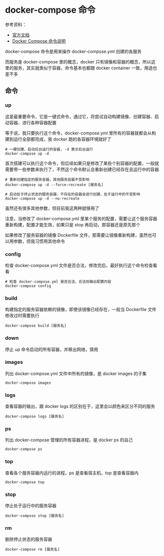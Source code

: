 # docker-compose 命令

参考资料：  
- [官方文档](https://docs.docker.com/compose/compose-file/)
- [Docker Compose 命令说明](https://yeasy.gitbooks.io/docker_practice/content/compose/commands.html)  

docker-compose 命令是用来操作 docker-compose.yml 创建的各服务

而服务是 docker-compose 里的概念，docker 只有镜像和容器的概念，所以这里的服务，其实就类似于容器，命令基本也都跟 docker container 一致，用途也差不多

## 命令

### up

这是最重要命令，它是一键式命令，通过它，将尝试自动构建镜像、创建容器、启动容器、进行各种容器配置

等于说，我只要执行这个命令，docker-compose.yml 里所有的容器就都会从构建到运行全部都完成，我 docker 跑的各容器环境就好了

```shell
# 一键创建、启动后台运行的容器, -d 表示后台运行
docker-compose up -d 
```

首次搭建可以执行这个命令，但后续如果只是修改了某些个别容器的配置，一般就需要带一些参数来执行了，不然这个命令默认会重新创建已经存在且运行中的容器

```shell
# 重新创建指定的服务容器，其他服务容器不受影响
docker-compose up -d --force-recreate [服务名]

# 启动处于终止状态的服务容器，不存在的容器会进行创建，处于运行中的不受影响
docker-compose up -d --no-recreate
```

虽然还有很多其他参数，但目前我这两种就够用了

注意，当修改了 docker-compose.yml 里某个服务的配置，需要让这个服务容器重新构建，配置才能生效，如果只是 stop 再启动，那容器还是原先那个

如果修改了服务容器的镜像 Dockerfile 文件，那需要让镜像重新构建，虽然也可以用参数，但我习惯用其他命令

### config

检查 docker-compose.yml 文件是否合法，修改完后，最好执行这个命令检查看看

```shell
# 检查 docker-compose.yml 是否合法，合法则输出配置内容
docker-compose config
```

### build

构建指定的服务容器依赖的镜像，即使该镜像已经存在，一般当 Dockerfile 文件修改过时需要执行

```shell
docker-compose build [服务名]
```

### down

停止 up 命令启动的所有容器，并移出网络，慎用

### images

列出 docker-compose.yml 文件中所有的镜像，是 docker images 的子集

```shell
docker-compose images
```

### logs

查看容器的输出，跟 docker logs 的区别在于，这里会以颜色来区分不同的服务

```shell
docker-compose logs [服务名]
```

### ps

列出 docker-compose 管理的所有容器进程，是 docker ps 的自己

```shell
docker-compose ps
```

### top

查看各个服务容器内运行的进程，ps 是查看宿主机，top 是查看容器内

```shell
docker-compose top
```

### stop

停止处于运行中的服务容器

```shell
docker-compose stop [服务名]
```

### rm

删除停止状态的服务容器

```shell
docker-compose rm [服务名]
```

